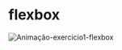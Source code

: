 # flexbox
![Animação-exercicio1-flexbox](https://user-images.githubusercontent.com/72262553/132216088-74a1513e-d9f6-4b2e-a7de-4dbad7d5066c.gif)

